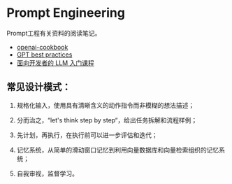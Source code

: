 # Prompt Engineering <Badge type="warning" text="WIP" />

Prompt工程有关资料的阅读笔记。

*   [openai-cookbook](https://github.com/openai/openai-cookbook)
*   [GPT best practices](https://platform.openai.com/docs/guides/gpt-best-practices)
*   [面向开发者的 LLM 入门课程](https://datawhalechina.github.io/prompt-engineering-for-developers/#/)

## 常见设计模式：

1. 规格化输入，使用具有清晰含义的动作指令而非模糊的想法描述；

2. 分而治之，“let's think step by step“，给出任务拆解和流程样例；

3. 先计划，再执行，在执行前可以进一步评估和迭代；

4. 记忆系统，从简单的滑动窗口记忆到利用向量数据库和向量检索组织的记忆系统；

5. 自我审视，监督学习。
